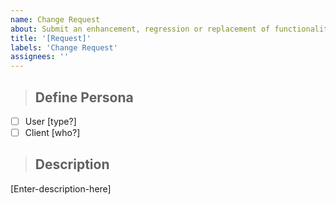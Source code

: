 ```yaml
---
name: Change Request
about: Submit an enhancement, regression or replacement of functionality. 
title: '[Request]'
labels: 'Change Request'
assignees: ''
---
```


> ## Define Persona

<!--- Who will this benefit? -->

- [ ] User [type?]
- [ ] Client [who?]

> ## Description

<!---
* Give details of the proposed change.
* Describe how it impacts and adds value.
  * Does it tie into our current product?
  * Is it related to an existing feature?
  * Does this open us up to new markets and innovative ideas?
-->

[Enter-description-here]

<!---
>> ## Supporting Information

[Enter links, Images or other supporting information]
-->
